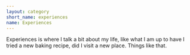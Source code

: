 ```yaml
---
layout: category
short_name: experiences
name: Experiences
---
```


Experiences is where I talk a bit about my life, like what I am up to have I tried a new baking recipe, did I visit a new place. Things like that.

